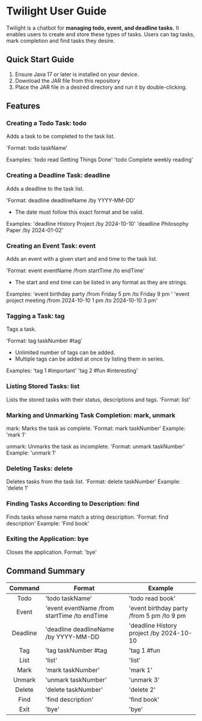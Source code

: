 # Twilight User Guide

Twilight is a chatbot for **managing todo, event, and deadline tasks.** It enables users to create and 
store these types of tasks. Users can tag tasks, mark completion and find tasks they desire. 

## Quick Start Guide
1. Ensure Java 17 or later is installed on your device. 
2. Download the JAR file from this repository
3. Place the JAR file in a desired directory and run it by double-clicking. 

## Features

### Creating a Todo Task: todo
Adds a task to be completed to the task list.

'Format: todo taskName'

Examples:
'todo read Getting Things Done' 'todo Complete weekly reading'

### Creating a Deadline Task: deadline
Adds a deadline to the task list.

'Format: deadline deadlineName /by YYYY-MM-DD' 

- The date must follow this exact format and be valid.

Examples:
'deadline History Project /by 2024-10-10' 'deadline Philosophy Paper /by 2024-01-02'

### Creating an Event Task: event
Adds an event with a given start and end time to the task list.

'Format: event eventName /from startTime /to endTime'
 
- The start and end time can be listed in any format as they are strings.

Examples:
'event birthday party /from Friday 5 pm /to Friday 9 pm ' 'event project meeting /from 2024-10-10 1 pm /to 2024-10-10 3 pm'

### Tagging a Task: tag
Tags a task.

'Format: tag taskNumber #tag'

- Unlimited number of tags can be added.
- Multiple tags can be added at once by listing them in series.

Examples:
'tag 1 #important' 'tag 2 #fun #interesting'

### Listing Stored Tasks: list
Lists the stored tasks with their status, descriptions and tags.
'Format: list'

### Marking and Unmarking Task Completion: mark, unmark
mark: Marks the task as complete.
'Format: mark taskNumber'
Example: 'mark 1'

unmark: Unmarks the task as incomplete.
'Format: unmark taskNumber'
Example: 'unmark 1' 

### Deleting Tasks: delete
Deletes tasks from the task list.
'Format: delete taskNumber'
Example: 'delete 1'

### Finding Tasks According to Description: find
Finds tasks whose name match a string description.
'Format: find description'
Example: 'Find book'

### Exiting the Application: bye
Closes the application. 
Format: 'bye'

## Command Summary

| Command  | Format                                       | Example                                   |
|:--------:|----------------------------------------------|-------------------------------------------|
|   Todo   | 'todo taskName'                              | 'todo read book'                          |
|  Event   | 'event eventName /from startTime /to endTime | 'event birthday party /from 5 pm /to 9 pm |
| Deadline | 'deadline deadlineName /by YYYY-MM-DD        | 'deadline History project /by 2024-10-10  |
|   Tag    | 'tag taskNumber #tag                         | 'tag 1 #fun                               | 
|   List   | 'list'                                       | 'list'                                    | 
|   Mark   | 'mark taskNumber'                            | 'mark 1'                                  |                            
|  Unmark  | 'unmark taskNumber'                          | 'unmark 3'                                |
|  Delete  | 'delete taskNumber'                          | 'delete 2'                                |                                 
|   Find   | 'find description'                           | 'find book'                               |
|   Exit   | 'bye'                                        | 'bye'                                     |

